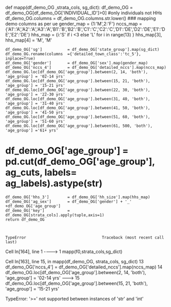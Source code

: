 def mapp(df_demo_OG ,strata_cols, sg_dict):
    df_demo_OG = df_demo_OG[df_demo_OG['INDIVIDUAL_ID']>0]   #only individuals not HHs
    df_demo_OG.columns = df_demo_OG.columns.str.lower()
    ### mapping demo columns as per ue
    gender_map = {1:'M',2:'F'}
    nccs_map   = {'A1':'A','A2':'A','A3':'A','B1':'B','B2':'B','C1':'C','C2':'C','D1':'DE','D2':'DE','E1':'DE','E2':'DE'}
    hhs_map = {i:'S' if i <3 else  'L' for i in range(13) }
    hhs_map[3], hhs_map[4]  = 'M',  'M'
    
    df_demo_OG['sg']           = df_demo_OG['state_group'].map(sg_dict)
    df_demo_OG.rename(columns  ={'detailed_town_class':'tc_5'}, inplace=True)
    df_demo_OG['gender']       = df_demo_OG['sex'].map(gender_map)
    df_demo_OG['nccs_4']       = df_demo_OG['detailed_nccs'].map(nccs_map)
    df_demo_OG.loc[df_demo_OG['age_group'].between(2, 14, 'both'), 'age_group'] = '02-14 yrs'
    df_demo_OG.loc[df_demo_OG['age_group'].between(15, 21, 'both'), 'age_group'] = '15-21 yrs'
    df_demo_OG.loc[df_demo_OG['age_group'].between(22, 30, 'both'), 'age_group'] = '22-30 yrs'
    df_demo_OG.loc[df_demo_OG['age_group'].between(31, 40, 'both'), 'age_group'] = '31-40 yrs'
    df_demo_OG.loc[df_demo_OG['age_group'].between(41, 50, 'both'), 'age_group'] = '41-50 yrs'
    df_demo_OG.loc[df_demo_OG['age_group'].between(51, 60, 'both'), 'age_group'] = '51-60 yrs'
    df_demo_OG.loc[df_demo_OG['age_group'].between(61, 500, 'both'), 'age_group'] ='61+ yrs'
#     df_demo_OG['age_group']    = pd.cut(df_demo_OG['age_group'], ag_cuts, labels= ag_labels).astype(str) 
    df_demo_OG['hhs_3']        = df_demo_OG['hh_size'].map(hhs_map)
    df_demo_OG['ag_sex']       = df_demo_OG['gender'] + '_' +df_demo_OG['age_group'] 
    df_demo_OG['key']          = df_demo_OG[strata_cols].apply(tuple,axis=1)
    return df_demo_OG



    TypeError                                 Traceback (most recent call last)
Cell In[164], line 1
----> 1 mapp(f0,strata_cols,sg_dict)

Cell In[163], line 15, in mapp(df_demo_OG, strata_cols, sg_dict)
     13 df_demo_OG['nccs_4']       = df_demo_OG['detailed_nccs'].map(nccs_map)
     14 df_demo_OG.loc[df_demo_OG['age_group'].between(2, 14, 'both'), 'age_group'] = '02-14 yrs'
---> 15 df_demo_OG.loc[df_demo_OG['age_group'].between(15, 21, 'both'), 'age_group'] = '15-21 yrs'


TypeError: '>=' not supported between instances of 'str' and 'int'
